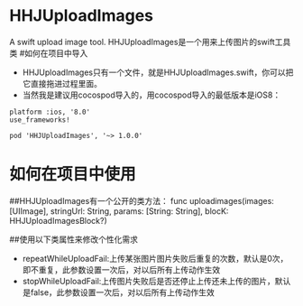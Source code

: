 # HHJUploadImages
A swift upload image tool.
HHJUploadImages是一个用来上传图片的swift工具类
#如何在项目中导入
* HHJUploadImages只有一个文件，就是HHJUploadImages.swift，你可以把它直接拖进过程里面。
* 当然我是建议用cocospod导入的，用cocospod导入的最低版本是iOS8：
```
platform :ios, '8.0'
use_frameworks!

pod 'HHJUploadImages', '~> 1.0.0'
```
# 如何在项目中使用
##HHJUploadImages有一个公开的类方法：
func uploadimages(images:[UIImage], stringUrl: String, params: [String: String], blocK: HHJUploadImagesBlock?)

##使用以下类属性来修改个性化需求
* repeatWhileUploadFail:上传某张图片图片失败后重复的次数，默认是0次，即不重复，此参数设置一次后，对以后所有上传动作生效
* stopWhileUploadFail:上传图片失败后是否还停止上传还未上传的图片，默认是false，此参数设置一次后，对以后所有上传动作生效
